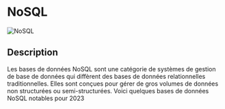 # NoSQL

![NoSQL](https://th.bing.com/th/id/OIP.4JZ15DwUlweHkBO02yn8RgHaD4?rs=1&pid=ImgDetMain)

## Description

Les bases de données NoSQL sont une catégorie de systèmes de gestion de base de données qui diffèrent des bases de données relationnelles traditionnelles. Elles sont conçues pour gérer de gros volumes de données non structurées ou semi-structurées. Voici quelques bases de données NoSQL notables pour 2023
